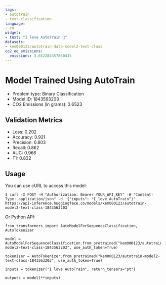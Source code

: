 ```yaml
---
tags:
- autotrain
- text-classification
language:
- en
widget:
- text: "I love AutoTrain 🤗"
datasets:
- kem000123/autotrain-data-model2-text-class
co2_eq_emissions:
  emissions: 3.652284357860415
---
```


# Model Trained Using AutoTrain

- Problem type: Binary Classification
- Model ID: 1843563203
- CO2 Emissions (in grams): 3.6523

## Validation Metrics

- Loss: 0.202
- Accuracy: 0.921
- Precision: 0.803
- Recall: 0.862
- AUC: 0.966
- F1: 0.832

## Usage

You can use cURL to access this model:

```
$ curl -X POST -H "Authorization: Bearer YOUR_API_KEY" -H "Content-Type: application/json" -d '{"inputs": "I love AutoTrain"}' https://api-inference.huggingface.co/models/kem000123/autotrain-model2-text-class-1843563203
```

Or Python API:

```
from transformers import AutoModelForSequenceClassification, AutoTokenizer

model = AutoModelForSequenceClassification.from_pretrained("kem000123/autotrain-model2-text-class-1843563203", use_auth_token=True)

tokenizer = AutoTokenizer.from_pretrained("kem000123/autotrain-model2-text-class-1843563203", use_auth_token=True)

inputs = tokenizer("I love AutoTrain", return_tensors="pt")

outputs = model(**inputs)
```